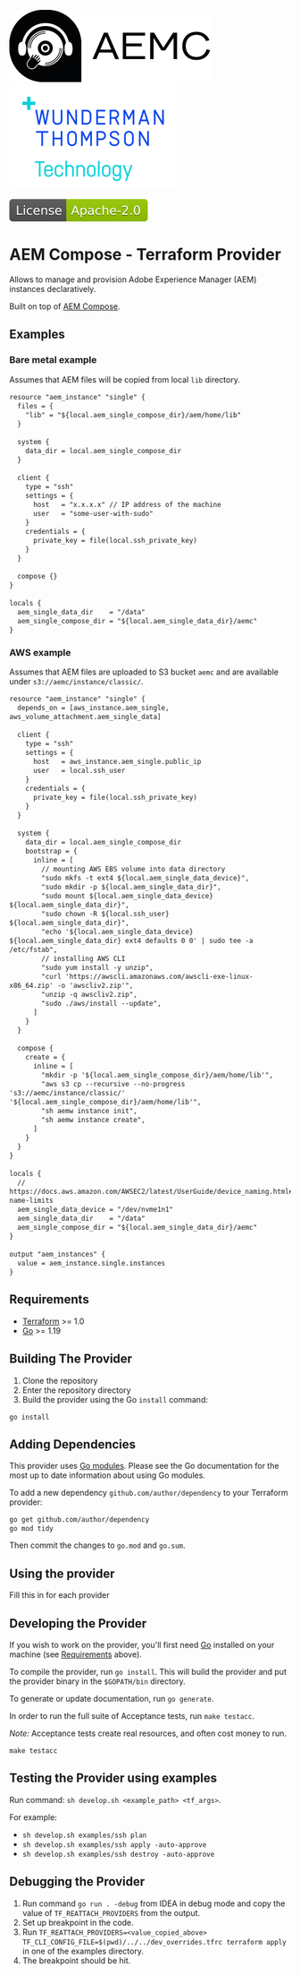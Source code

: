 ![AEM Compose Logo](docs/logo-with-text.png)
[![WTT Logo](docs/wtt-logo.png)](https://www.wundermanthompson.com/service/technology)

[![Apache License, Version 2.0, January 2004](docs/apache-license-badge.svg)](http://www.apache.org/licenses/)

# AEM Compose - Terraform Provider

Allows to manage and provision Adobe Experience Manager (AEM) instances declaratively. 

Built on top of [AEM Compose](https://github.com/wttech/aemc).

## Examples

### Bare metal example

Assumes that AEM files will be copied from local `lib` directory.

```hcl
resource "aem_instance" "single" {
  files = {
    "lib" = "${local.aem_single_compose_dir}/aem/home/lib"
  }

  system {
    data_dir = local.aem_single_compose_dir
  }
  
  client {
    type = "ssh"
    settings = {
      host   = "x.x.x.x" // IP address of the machine
      user   = "some-user-with-sudo"
    }
    credentials = {
      private_key = file(local.ssh_private_key)
    }
  }

  compose {}
}

locals {
  aem_single_data_dir    = "/data"
  aem_single_compose_dir = "${local.aem_single_data_dir}/aemc"
}
```

### AWS example

Assumes that AEM files are uploaded to S3 bucket `aemc` and are available under `s3://aemc/instance/classic/`.

```hcl
resource "aem_instance" "single" {
  depends_on = [aws_instance.aem_single, aws_volume_attachment.aem_single_data]

  client {
    type = "ssh"
    settings = {
      host   = aws_instance.aem_single.public_ip
      user   = local.ssh_user
    }
    credentials = {
      private_key = file(local.ssh_private_key)
    }
  }

  system {
    data_dir = local.aem_single_compose_dir
    bootstrap = {
      inline = [
        // mounting AWS EBS volume into data directory
        "sudo mkfs -t ext4 ${local.aem_single_data_device}",
        "sudo mkdir -p ${local.aem_single_data_dir}",
        "sudo mount ${local.aem_single_data_device} ${local.aem_single_data_dir}",
        "sudo chown -R ${local.ssh_user} ${local.aem_single_data_dir}",
        "echo '${local.aem_single_data_device} ${local.aem_single_data_dir} ext4 defaults 0 0' | sudo tee -a /etc/fstab",
        // installing AWS CLI
        "sudo yum install -y unzip",
        "curl 'https://awscli.amazonaws.com/awscli-exe-linux-x86_64.zip' -o 'awscliv2.zip'",
        "unzip -q awscliv2.zip",
        "sudo ./aws/install --update",
      ]
    }
  }

  compose {
    create = {
      inline = [
        "mkdir -p '${local.aem_single_compose_dir}/aem/home/lib'",
        "aws s3 cp --recursive --no-progress 's3://aemc/instance/classic/' '${local.aem_single_compose_dir}/aem/home/lib'",
        "sh aemw instance init",
        "sh aemw instance create",
      ]
    }
  }
}

locals {
  // https://docs.aws.amazon.com/AWSEC2/latest/UserGuide/device_naming.html#device-name-limits
  aem_single_data_device = "/dev/nvme1n1"
  aem_single_data_dir    = "/data"
  aem_single_compose_dir = "${local.aem_single_data_dir}/aemc"
}

output "aem_instances" {
  value = aem_instance.single.instances
}
```

## Requirements

- [Terraform](https://developer.hashicorp.com/terraform/downloads) >= 1.0
- [Go](https://golang.org/doc/install) >= 1.19

## Building The Provider

1. Clone the repository
1. Enter the repository directory
1. Build the provider using the Go `install` command:

```shell
go install
```

## Adding Dependencies

This provider uses [Go modules](https://github.com/golang/go/wiki/Modules).
Please see the Go documentation for the most up to date information about using Go modules.

To add a new dependency `github.com/author/dependency` to your Terraform provider:

```shell
go get github.com/author/dependency
go mod tidy
```

Then commit the changes to `go.mod` and `go.sum`.

## Using the provider

Fill this in for each provider

## Developing the Provider

If you wish to work on the provider, you'll first need [Go](http://www.golang.org) installed on your machine (see [Requirements](#requirements) above).

To compile the provider, run `go install`. This will build the provider and put the provider binary in the `$GOPATH/bin` directory.

To generate or update documentation, run `go generate`.

In order to run the full suite of Acceptance tests, run `make testacc`.

*Note:* Acceptance tests create real resources, and often cost money to run.

```shell
make testacc
```

## Testing the Provider using examples

Run command: `sh develop.sh <example_path> <tf_args>`.

For example: 

- `sh develop.sh examples/ssh plan`
- `sh develop.sh examples/ssh apply -auto-approve`
- `sh develop.sh examples/ssh destroy -auto-approve`

## Debugging the Provider

1. Run command `go run . -debug` from IDEA in debug mode and copy the value of `TF_REATTACH_PROVIDERS` from the output.
2. Set up breakpoint in the code.
3. Run `TF_REATTACH_PROVIDERS=<value_copied_above> TF_CLI_CONFIG_FILE=$(pwd)/../../dev_overrides.tfrc terraform apply` in one of the examples directory.
4. The breakpoint should be hit.

